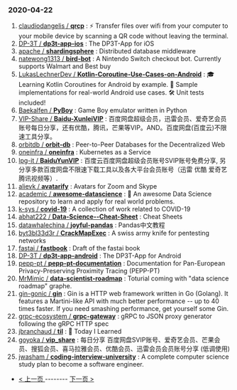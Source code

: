 ### 2020-04-22 
1. [
        claudiodangelis /
**qrcp**](https://github.com/claudiodangelis/qrcp) : ⚡ Transfer files over wifi from your computer to your mobile device by scanning a QR code without leaving the terminal.
1. [
        DP-3T /
**dp3t-app-ios**](https://github.com/DP-3T/dp3t-app-ios) : The DP3T-App for iOS
1. [
        apache /
**shardingsphere**](https://github.com/apache/shardingsphere) : Distributed database middleware
1. [
        natewong1313 /
**bird-bot**](https://github.com/natewong1313/bird-bot) : A Nintendo Switch checkout bot. Currently supports Walmart and Best buy
1. [
        LukasLechnerDev /
**Kotlin-Coroutine-Use-Cases-on-Android**](https://github.com/LukasLechnerDev/Kotlin-Coroutine-Use-Cases-on-Android) : 🎓 Learning Kotlin Coroutines for Android by example. 🚀 Sample implementations for real-world Android use cases. 🛠 Unit tests included!
1. [
        Baekalfen /
**PyBoy**](https://github.com/Baekalfen/PyBoy) : Game Boy emulator written in Python
1. [
        VIP-Share /
**Baidu-XunleiVIP**](https://github.com/VIP-Share/Baidu-XunleiVIP) : 百度网盘超级会员，迅雷会员、爱奇艺会员账号每日分享，还有优酷，腾讯，芒果等VIP。AND。百度网盘(百度云)不限速工具分享。
1. [
        orbitdb /
**orbit-db**](https://github.com/orbitdb/orbit-db) : Peer-to-Peer Databases for the Decentralized Web
1. [
        oneinfra /
**oneinfra**](https://github.com/oneinfra/oneinfra) : Kubernetes as a Service
1. [
        lpg-it /
**BaiduYunVIP**](https://github.com/lpg-it/BaiduYunVIP) : 百度云百度网盘超级会员账号SVIP账号免费分享, 另分享多款百度网盘不限速下载工具以及各大平台会员账号（迅雷 优酷 爱奇艺 腾讯视频等）.
1. [
        alievk /
**avatarify**](https://github.com/alievk/avatarify) : Avatars for Zoom and Skype
1. [
        academic /
**awesome-datascience**](https://github.com/academic/awesome-datascience) : 📝 An awesome Data Science repository to learn and apply for real world problems.
1. [
        k-sys /
**covid-19**](https://github.com/k-sys/covid-19) : A collection of work related to COVID-19
1. [
        abhat222 /
**Data-Science--Cheat-Sheet**](https://github.com/abhat222/Data-Science--Cheat-Sheet) : Cheat Sheets
1. [
        datawhalechina /
**joyful-pandas**](https://github.com/datawhalechina/joyful-pandas) : Pandas中文教程
1. [
        byt3bl33d3r /
**CrackMapExec**](https://github.com/byt3bl33d3r/CrackMapExec) : A swiss army knife for pentesting networks
1. [
        fastai /
**fastbook**](https://github.com/fastai/fastbook) : Draft of the fastai book
1. [
        DP-3T /
**dp3t-app-android**](https://github.com/DP-3T/dp3t-app-android) : The DP3T-App for Android
1. [
        pepp-pt /
**pepp-pt-documentation**](https://github.com/pepp-pt/pepp-pt-documentation) : Documentation for Pan-European Privacy-Preserving Proximity Tracing (PEPP-PT)
1. [
        MrMimic /
**data-scientist-roadmap**](https://github.com/MrMimic/data-scientist-roadmap) : Toturial coming with "data science roadmap" graphe.
1. [
        gin-gonic /
**gin**](https://github.com/gin-gonic/gin) : Gin is a HTTP web framework written in Go (Golang). It features a Martini-like API with much better performance -- up to 40 times faster. If you need smashing performance, get yourself some Gin.
1. [
        grpc-ecosystem /
**grpc-gateway**](https://github.com/grpc-ecosystem/grpc-gateway) : gRPC to JSON proxy generator following the gRPC HTTP spec
1. [
        jbranchaud /
**til**](https://github.com/jbranchaud/til) : 📝 Today I Learned
1. [
        goyoka /
**vip_share**](https://github.com/goyoka/vip_share) : 每日分享 百度网盘SVIP账号、爱奇艺会员、芒果会员、搜狐会员、喜马拉雅会员、优酷会员、迅雷会员会员账号分享 (低调使用)
1. [
        jwasham /
**coding-interview-university**](https://github.com/jwasham/coding-interview-university) : A complete computer science study plan to become a software engineer. 

- [ < 上一页 ](https://github.com/able8/github-trending-daily-record/blob/master/2020-04-21.md) -------- [ 下一页 > ](https://github.com/able8/github-trending-daily-record/blob/master/2020-04-23.md)